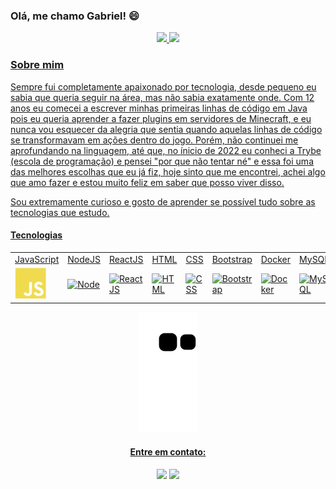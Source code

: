 ### Olá, me chamo Gabriel! 😄

<div align="center">
  <a href="https://github.com/Bielbcs" />
  <img height="150em" src="https://github-readme-stats.vercel.app/api?username=bielbcs&show_icons=true&theme=dark&include_all_commits=true&count_private=true"/>
  <img height="150em" src="https://github-readme-stats.vercel.app/api/top-langs/?username=bielbcs&layout=compact&langs_count=7&theme=dark"/>
</div>

### Sobre mim

<p>Sempre fui completamente apaixonado por tecnologia, desde pequeno eu sabia que queria seguir na área, mas não sabia exatamente onde. Com 12 anos eu comecei a escrever minhas primeiras linhas de código em Java pois eu queria aprender a fazer plugins em servidores de Minecraft, e eu nunca vou esquecer da alegria que sentia quando aquelas linhas de código se transformavam em ações dentro do jogo. 
Porém, não continuei me aprofundando na linguagem, até que, no ínicio de 2022 eu conheci a Trybe (escola de programação) e pensei "por que não tentar né" e essa foi uma das melhores escolhas que eu já fiz, hoje sinto que me encontrei, achei algo que amo fazer e estou muito feliz em saber que posso viver disso.

Sou extremamente curioso e gosto de aprender se possível tudo sobre as tecnologias que estudo.</p>

#### Tecnologias
<table>
  <tr>
    <td>JavaScript</td>
    <td>NodeJS</td>
    <td>ReactJS</td>
    <td>HTML</td>
    <td>CSS</td>
    <td>Bootstrap</td>
    <td>Docker</td>
    <td>MySQL</td>
    <td>Sequelize</td>
    <td>Mocha</td>
    <td>Redux</td>
    <td>Jest</td>
    <td>Linux</td>
    <td>Bash</td>
    <td>Npm</td>
  </tr>
  <tr>
    <td><img alt="Js" height="50" width="50" src="https://raw.githubusercontent.com/devicons/devicon/master/icons/javascript/javascript-plain.svg"></td>
    <td><img alt="Node" height="50" width="50" src="https://cdn.jsdelivr.net/gh/devicons/devicon/icons/nodejs/nodejs-original.svg" /></td>
    <td><img alt="ReactJS" height="50" width="50" src="https://cdn.jsdelivr.net/gh/devicons/devicon/icons/react/react-original-wordmark.svg" /></td>
    <td><img alt="HTML" height="50" width="50" src="https://cdn.jsdelivr.net/gh/devicons/devicon/icons/html5/html5-plain-wordmark.svg" /></td>
    <td><img alt="CSS" height="50" width="50" src="https://cdn.jsdelivr.net/gh/devicons/devicon/icons/css3/css3-original-wordmark.svg" /></td>
    <td><img alt="Bootstrap" height="50" width="50" src="https://cdn.jsdelivr.net/gh/devicons/devicon/icons/bootstrap/bootstrap-original.svg" /></td>
    <td><img alt="Docker" height="50" width="50" src="https://cdn.jsdelivr.net/gh/devicons/devicon/icons/docker/docker-plain-wordmark.svg" /></td>
    <td><img alt="MySQL" height="50" width="50" src="https://cdn.jsdelivr.net/gh/devicons/devicon/icons/mysql/mysql-original-wordmark.svg" /></td>
    <td><img alt="Sequelize" height="50" width="50" src="https://cdn.jsdelivr.net/gh/devicons/devicon/icons/sequelize/sequelize-original.svg" /></td>
    <td><img alt="Mocha" height="50" width="50" src="https://cdn.jsdelivr.net/gh/devicons/devicon/icons/mocha/mocha-plain.svg" /></td>
    <td><img alt="Redux" height="50" width="50" src="https://cdn.jsdelivr.net/gh/devicons/devicon/icons/redux/redux-original.svg" /></td>
    <td><img alt="Jest" height="50" width="50" src="https://cdn.jsdelivr.net/gh/devicons/devicon/icons/jest/jest-plain.svg" /></td>
    <td><img alt="Linux" height="50" width="50" src="https://cdn.jsdelivr.net/gh/devicons/devicon/icons/linux/linux-original.svg" /></td>
    <td><img alt="Bash" height="50" width="50" src="https://cdn.jsdelivr.net/gh/devicons/devicon/icons/bash/bash-original.svg" /></td>
    <td><img src="https://cdn.jsdelivr.net/gh/devicons/devicon/icons/npm/npm-original-wordmark.svg" /></td>
  </tr>
</table>
  
<div align="center">
  
  ![Snake animation](https://github.com/Bielbcs/Bielbcs/blob/output/github-contribution-grid-snake.svg)
  
  #### Entre em contato:
  
  <a href = "mailto:bielcotrimsv@gmail.com"><img src="https://img.shields.io/badge/-Gmail-D14836?style=for-the-badge&logo=gmail&logoColor=white" target="_blank"></a>
  <a href="https://www.linkedin.com/in/gabriel-bernardo-541661220/" target="_blank"><img src="https://img.shields.io/badge/-LinkedIn-%230077B5?style=for-the-badge&logo=linkedin&logoColor=white" target="_blank"></a>
</div>
